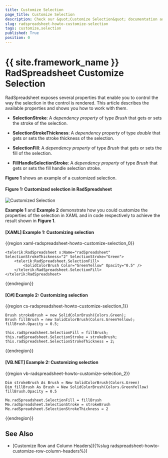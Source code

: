 ```yaml
---
title: Customize Selection
page_title: Customize Selection
description: Check our &quot;Customize Selection&quot; documentation article for the RadSpreadsheet {{ site.framework_name }} control.
slug: radspreadsheet-howto-customize-selection
tags: customize,selection
published: True
position: 0
---
```


# {{ site.framework_name }} RadSpreadsheet Customize Selection

RadSpreadsheet exposes several properties that enable you to control the way the selection in the control is rendered. This article describes the available properties and shows you how to work with them.

* **SelectionStroke**: A *dependency property* of type *Brush* that gets or sets the stroke of the selection.

* **SelectionStrokeThickness**: A *dependency property* of type *double* that gets or sets the stroke thickness of the selection.

* **SelectionFill**: A *dependency property* of type *Brush* that gets or sets the fill of the selection. 

* **FillHandleSelectionStroke**: A *dependency property* of type *Brush* that gets or sets the fill handle selection stroke.

**Figure 1** shows an example of a customized selection.

#### **Figure 1: Customized selection in RadSpreadsheet**
![Customized Selection](images/RadSpreadsheet_HowTo_Customize_Selection_01.png)


**Example 1** and **Example 2** demonstrate how you could customize the properties of the selection in XAML and in code respectively to achieve the result shown in **Figure 1**. 

#### **[XAML] Example 1: Customizing selection**
{{region xaml-radspreadsheet-howto-customize-selection_0}}

	<telerik:RadSpreadsheet x:Name="radSpreadsheet" SelectionStrokeThickness="2" SelectionStroke="Green">
	    <telerik:RadSpreadsheet.SelectionFill>
	        <SolidColorBrush Color="GreenYellow" Opacity="0.5" />
	    </telerik:RadSpreadsheet.SelectionFill>
	</telerik:RadSpreadsheet>
{{endregion}}

#### **[C#] Example 2: Customizing selection**
{{region cs-radspreadsheet-howto-customize-selection_1}}

	Brush strokeBrush = new SolidColorBrush(Colors.Green);
	Brush fillBrush = new SolidColorBrush(Colors.GreenYellow);
	fillBrush.Opacity = 0.5;
	
	this.radSpreadsheet.SelectionFill = fillBrush;
	this.radSpreadsheet.SelectionStroke = strokeBrush;
	this.radSpreadsheet.SelectionStrokeThickness = 2;
{{endregion}}

#### **[VB.NET] Example 2: Customizing selection**
{{region vb-radspreadsheet-howto-customize-selection_2}}

	Dim strokeBrush As Brush = New SolidColorBrush(Colors.Green)
	Dim fillBrush As Brush = New SolidColorBrush(Colors.GreenYellow)
	fillBrush.Opacity = 0.5
	
	Me.radSpreadsheet.SelectionFill = fillBrush
	Me.radSpreadsheet.SelectionStroke = strokeBrush
	Me.radSpreadsheet.SelectionStrokeThickness = 2
{{endregion}}


## See Also

 * [Customize Row and Column Headers]({%slug radspreadsheet-howto-customize-row-column-headers%})
